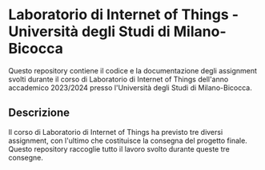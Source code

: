 # Laboratorio di Internet of Things - Università degli Studi di Milano-Bicocca

Questo repository contiene il codice e la documentazione degli assignment svolti durante il corso di Laboratorio di Internet of Things dell'anno accademico 2023/2024 presso l'Università degli Studi di Milano-Bicocca.


## Descrizione

Il corso di Laboratorio di Internet of Things ha previsto tre diversi assignment, con l'ultimo che costituisce la consegna del progetto finale. Questo repository raccoglie tutto il lavoro svolto durante queste tre consegne.
